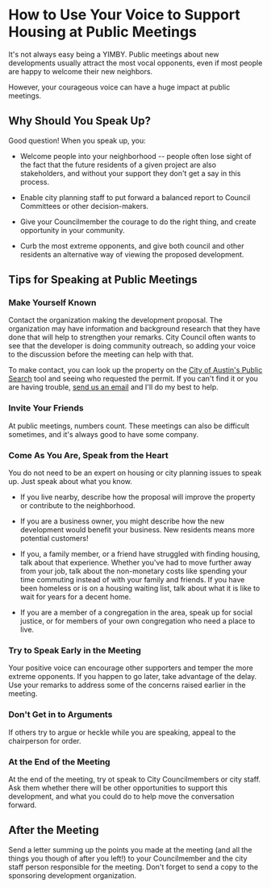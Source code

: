 # How to Use Your Voice to Support Housing at Public Meetings

It's not always easy being a YIMBY. Public meetings about new developments usually attract the most vocal opponents, even if most people are happy to welcome their new neighbors.

However, your courageous voice can have a huge impact at public meetings.

## Why Should You Speak Up?

Good question! When you speak up, you:

- Welcome people into your neighborhood -- people often lose sight of the fact that the future residents of a given project are also stakeholders, and without your support they don't get a say in this process.

- Enable city planning staff to put forward a balanced report to Council Committees or other decision-makers.

- Give your Councilmember the courage to do the right thing, and create opportunity in your community.

- Curb the most extreme opponents, and give both council and other residents an alternative way of viewing the proposed development.

## Tips for Speaking at Public Meetings

### Make Yourself Known

Contact the organization making the development proposal. The organization may have information and background research that they have done that will help to strengthen your remarks. City Council often wants to see that the developer is doing community outreach, so adding your voice to the discussion before the meeting can help with that.

To make contact, you can look up the property on the [City of Austin's Public Search](https://abc.austintexas.gov/web/permit/public-search-other?reset=true) tool and seeing who requested the permit. If you can't find it or you are having trouble, [send us an email](mailto:tannerblair@outlook.com) and I'll do my best to help.

### Invite Your Friends

At public meetings, numbers count. These meetings can also be difficult sometimes, and it's always good to have some company.

### Come As You Are, Speak from the Heart

You do not need to be an expert on housing or city planning issues to speak up. Just speak about what you know.

- If you live nearby, describe how the proposal will improve the property or contribute to the neighborhood.

- If you are a business owner, you might describe how the new development would benefit your business. New residents means more potential customers!

- If you, a family member, or a friend have struggled with finding housing, talk about that experience. Whether you've had to move further away from your job, talk about the non-monetary costs like spending your time commuting instead of with your family and friends. If you have been homeless or is on a housing waiting list, talk about what it is like to wait for years for a decent home. 

- If you are a member of a congregation in the area, speak up for social justice, or for members of your own congregation who need a place to live.

### Try to Speak Early in the Meeting

Your positive voice can encourage other supporters and temper the more extreme opponents. If you happen to go later, take advantage of the delay. Use your remarks to address some of the concerns raised earlier in the meeting.

### Don't Get in to Arguments

If others try to argue or heckle while you are speaking, appeal to the chairperson for order.

### At the End of the Meeting

At the end of the meeting, try ot speak to City Councilmembers or city staff. Ask them whether there will be other opportunities to support this development, and what you could do to help move the conversation forward.

## After the Meeting

Send a letter summing up the points you made at the meeting (and all the things you though of after you left!) to your Councilmember and the city staff person responsible for the meeting. Don't forget to send a copy to the sponsoring development organization.

